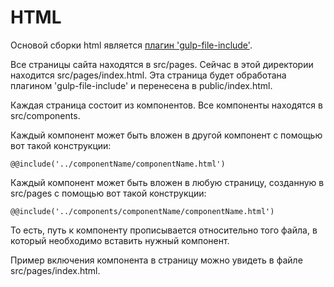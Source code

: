 # HTML

Основой сборки html является
[плагин 'gulp-file-include'](https://www.npmjs.com/package/gulp-file-include).

Все страницы сайта находятся в src/pages. Сейчас в этой директории находится
src/pages/index.html. Эта страница будет обработана плагином 'gulp-file-include'
и перенесена в public/index.html.

Каждая страница состоит из компонентов. Все компоненты находятся в
src/components.

Каждый компонент может быть вложен в другой компонент с помощью вот такой
конструкции:
    
    @@include('../componentName/componentName.html')

Каждый компонент может быть вложен в любую страницу, созданную в src/pages с
помощью вот такой конструкции:
    
    @@include('../components/componentName/componentName.html')

То есть, путь к компоненту прописывается относительно того файла, в который
необходимо вставить нужный компонент.
    
Пример включения компонента в страницу можно увидеть в файле
src/pages/index.html.
